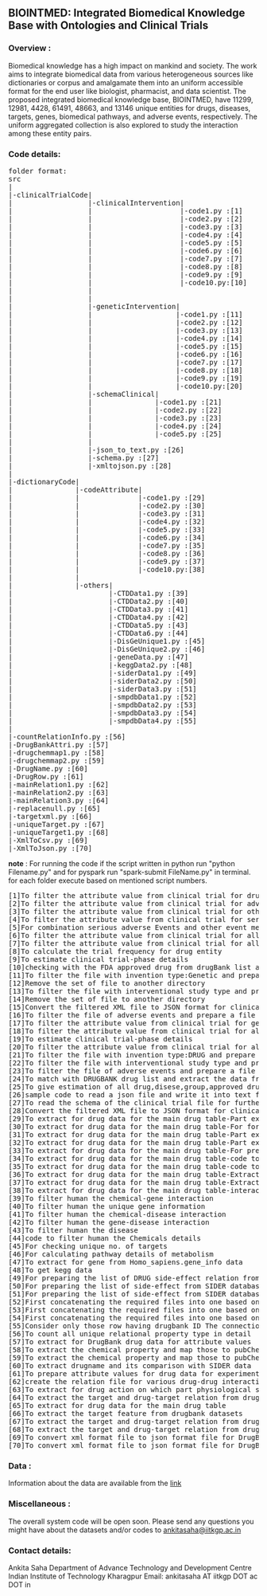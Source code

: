 ## **BIOINTMED: Integrated Biomedical Knowledge Base with Ontologies and Clinical Trials**

### Overview :

Biomedical knowledge has a high impact on mankind and society. The work aims to integrate biomedical data from various heterogeneous sources like dictionaries or corpus and amalgamate them into an uniform accessible format for the end user like biologist, pharmacist, and data scientist. The proposed integrated biomedical knowledge base, BIOINTMED, have 11299, 12981, 4428,  61491, 48663, and 13146 unique entities for drugs, diseases, targets, genes, biomedical pathways, and adverse events, respectively. The uniform aggregated collection is also explored to study the interaction among these entity pairs.

### Code details:
<pre>
folder format:
src
|
|-clinicalTrialCode|
|                  |-clinicalIntervention|
|                  |                     |-code1.py :[1]
|                  |                     |-code2.py :[2]
|                  |                     |-code3.py :[3]
|                  |                     |-code4.py :[4]
|                  |                     |-code5.py :[5]
|                  |                     |-code6.py :[6]
|                  |                     |-code7.py :[7]
|                  |                     |-code8.py :[8]
|                  |                     |-code9.py :[9]
|                  |                     |-code10.py:[10]
|                  |
|                  |
|                  |-geneticIntervention|
|                  |                    |-code1.py :[11]
|                  |                    |-code2.py :[12]
|                  |                    |-code3.py :[13]
|                  |                    |-code4.py :[14]
|                  |                    |-code5.py :[15]
|                  |                    |-code6.py :[16]
|                  |                    |-code7.py :[17]
|                  |                    |-code8.py :[18]
|                  |                    |-code9.py :[19]
|                  |                    |-code10.py:[20]
|                  |-schemaClinical|
|                  |               |-code1.py :[21]
|                  |               |-code2.py :[22]
|                  |               |-code3.py :[23]
|                  |               |-code4.py :[24]
|                  |               |-code5.py :[25]
|                  | 
|                  |-json_to_text.py :[26]
|                  |-schema.py :[27]
|                  |-xmltojson.py :[28]
|
|-dictionaryCode|
|               |-codeAttribute|
|               |              |-code1.py :[29]
|               |              |-code2.py :[30]
|               |              |-code3.py :[31]
|               |              |-code4.py :[32]
|               |              |-code5.py :[33]
|               |              |-code6.py :[34]
|               |              |-code7.py :[35]
|               |              |-code8.py :[36]
|               |              |-code9.py :[37]
|               |              |-code10.py:[38]
|               |
|               |-others|
|                       |-CTDData1.py :[39]
|                       |-CTDData2.py :[40]
|                       |-CTDData3.py :[41]
|                       |-CTDData4.py :[42]
|                       |-CTDData5.py :[43]
|                       |-CTDData6.py :[44]
|                       |-DisGeUnique1.py :[45]
|                       |-DisGeUnique2.py :[46]
|                       |-geneData.py :[47]
|                       |-keggData2.py :[48]
|                       |-siderData1.py :[49]
|                       |-siderData2.py :[50]
|                       |-siderData3.py :[51]
|                       |-smpdbData1.py :[52]
|                       |-smpdbData2.py :[53]
|                       |-smpdbData3.py :[54]
|                       |-smpdbData4.py :[55]
|
|-countRelationInfo.py :[56]
|-DrugBankAttri.py :[57]
|-drugchemmap1.py :[58]
|-drugchemmap2.py :[59]
|-DrugName.py :[60]
|-DrugRow.py :[61]
|-mainRelation1.py :[62]
|-mainRelation2.py :[63]
|-mainRelation3.py :[64]
|-replacenull.py :[65]
|-targetxml.py :[66]
|-uniqueTarget.py :[67]
|-uniqueTarget1.py :[68]
|-XmlToCsv.py :[69]
|-XmlToJson.py :[70]
</pre>

**note** : For running the code if the script written in python run "python Filename.py" and for pyspark run "spark-submit FileName.py" in terminal. for each folder execute based on mentioned script numbers.
<pre>
[1]To filter the attribute value from clinical trial for drug invention after converting the files from xml to json
[2]To filter the attribute value from clinical trial for adverse Category and its respective counts
[3]To filter the attribute value from clinical trial for other adverse Events
[4]To filter the attribute value from clinical trial for serious adverse Events
[5]For combination serious adverse Events and other event mentioned in clinical trials
[6]To filter the attribute value from clinical trial for all conditions
[7]To filter the attribute value from clinical trial for all intervention or drug
[8]To calculate the trial frequency for drug entity
[9]To estimate clinical trial-phase details
[10]checking with the FDA approved drug from drugBank list and creating new file with FDA level
[11]To filter the file with invention type:Genetic and prepare a file list of file name
[12]Remove the set of file to another directory
[13]To filter the file with interventional study type and prepare a file list of file name
[14]Remove the set of file to another directory
[15]Convert the filtered XML file to JSON format for clinical trails
[16]To filter the file of adverse events and prepare a file list of file name
[17]To filter the attribute value from clinical trial for genetic invention
[18]To filter the attribute value from clinical trial for all intervention genetic only
[19]To estimate clinical trial-phase details
[20]To filter the attribute value from clinical trial for all conditions
[21]To filter the file with invention type:DRUG and prepare a file list of file name
[22]To filter the file with interventional study type and prepare a file list of file name
[23]To filter the file of adverse events and prepare a file list of file name
[24]To match with DRUGBANK drug list and extract the data from clinical trials
[25]To give estimation of all drug,disese,group,approved drug etc from drugBank source
[26]sample code to read a json file and write it into text file
[27]To read the schema of the clinical trial file for further analysis
[28]Convert the filtered XML file to JSON format for clinical trails
[29]To extract for drug data for the main drug table-Part extracting for main drug attribute
[30]To extract for drug data for the main drug table-For formation of classification table
[31]To extract for drug data for the main drug table-Part executing for atc code
[32]To extract for drug data for the main drug table-Part executing for drug interaction
[33]To extract for drug data for the main drug table-For preparing the data for synonyms of drug
[34]To extract for drug data for the main drug table-code to seperate out the dosages file
[35]To extract for drug data for the main drug table-code to seperate out the drug category file
[36]To extract for drug data for the main drug table-Extract the data for experimental property
[37]To extract for drug data for the main drug table-Extract gene part and its attributes
[38]To extract for drug data for the main drug table-interaction file for relation extraction part
[39]To filter human the chemical-gene interaction
[40]To filter human the unique gene information
[41]To filter human the chemical-disease interaction
[42]To filter human the gene-disease interaction
[43]To filter human the disease 
[44]code to filter human the Chemicals details 
[45]For checking unique no. of targets
[46]For calculating pathway details of metabolism
[47]To extract for gene from Homo_sapiens.gene_info data
[48]To get kegg data
[49]For preparing the list of DRUG side-effect relation from SIDER database
[50]For preparing the list of side-effect from SIDER database
[51]For preparing the list of side-effect from SIDER database
[52]First concatenating the required files into one based on the specfic attribute columns from SMPDB database and getting metabolics
[53]First concatenating the required files into one based on the specfic attribute columns from SMPDB database
[54]First concatenating the required files into one based on the specfic attribute columns from SMPDB database and protein network
[55]Consider only those row having drugbank ID The connection between drug and metabolites
[56]To count all unique relational property type in detail
[57]To extract for DrugBank drug data for attribute values
[58]To extract the chemical property and map those to pubChem database to extract multiple features or chemical properties script 1
[59]To extract the chemical property and map those to pubChem database to extract multiple features or chemical properties script 2
[60]To extract drugname and its comparison with SIDER data
[61]To prepare attribute values for drug data for experimental property done in DrugBank dataset
[62]create the relation file for various drug-drug interaction data
[63]To extract for drug action on which part physiological system by extracting the information about ATC code and considering only the first label
[64]To extract the target and drug-target relation from drugbank datasets
[65]To extract for drug data for the main drug table
[66]To extract the target feature from drugbank datasets
[67]To extract the target and drug-target relation from drugbank datasets
[68]To extract the target and drug-target relation from drugbank datasets to create unique list of target name for DrugBank dictionary
[69]To convert xml format file to json format file for DrugBank dictionary
[70]To convert xml format file to json format file for DrugBank dictionary
</pre>


### Data :

Information about the data are available from the [link]() 

### Miscellaneous :

The overall system code will be open soon.
Please send any questions you might have about the datasets and/or codes to ankitasaha@iitkgp.ac.in

### Contact details:

Ankita Saha
Department of Advance Technology and Development Centre
Indian Institute of Technology Kharagpur
Email: ankitasaha AT iitkgp DOT ac DOT in

